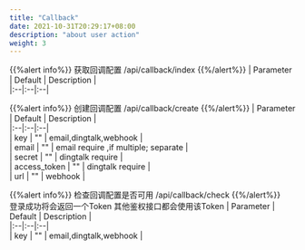 ```yaml
---
title: "Callback"
date: 2021-10-31T20:29:17+08:00  
description: "about user action"
weight: 3
---
```


{{%alert info%}} 获取回调配置  /api/callback/index  {{%/alert%}}
| Parameter | Default | Description |  
|:--|:--|:--|  

{{%alert info%}} 创建回调配置  /api/callback/create  {{%/alert%}}
| Parameter | Default | Description |  
|:--|:--|:--|  
| key | "" | email,dingtalk,webhook |  
| email | "" | email require ,if multiple; separate  |  
| secret | "" | dingtalk require   |  
| access_token | "" | dingtalk require   |  
| url | "" | webhook  |  

{{%alert info%}} 检查回调配置是否可用  /api/callback/check  {{%/alert%}}   
登录成功将会返回一个Token 其他鉴权接口都会使用该Token
| Parameter | Default | Description |  
|:--|:--|:--|  
| key | "" | email,dingtalk,webhook |  
